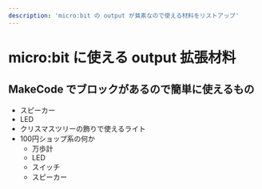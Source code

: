 ```yaml
---
description: 'micro:bit の output が貧素なので使える材料をリストアップ'
---
```


# micro:bit に使える output 拡張材料

## MakeCode でブロックがあるので簡単に使えるもの

* スピーカー
* LED
* クリスマスツリーの飾りで使えるライト
* 100円ショップ系の何か
  * 万歩計
  * LED
  * スイッチ
  * スピーカー

